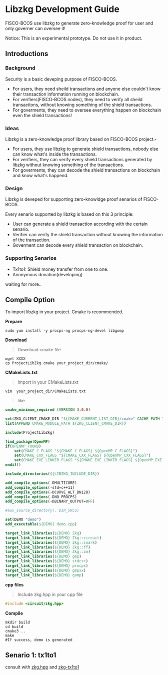 # Libzkg Development Guide

FISCO-BCOS use libzkg to generate zero-knowledge proof for user and only governer can oversee it!

Notice: This is an experimental prototype. Do not use it in product.

## Introductions

### Background

Security is a basic deveping purpose of FISCO-BCOS.

- For users, they need sheild transactions and anyone else couldn't know their transaction information running on blockchain.
- For verifiers(FISCO-BCOS nodes), they need to verify all sheild transacitons, without knowing something of the shield transactions.
- For goverments, they need to oversee everything happen on blockchain even the shield transactions!

### Ideas

Libzkg is a zero-knowledge proof library based on FISCO-BCOS project.-  

- For users, they use libzkg to generate shield transactions, nobody else can know what's inside the transactions.
- For verifiers, they can verify every shield transactions generated by libzkg without knowing something of the transactions.
- For goverments, they can decode the shield transactions on blockchain and know what's happend.

### Design

Libzkg is deveped for supporting zero-knowldge proof senarios of FISCO-BCOS.

Every senario supported by libzkg is based on this 3 principle:

- User can generate a shield transaction according with the certain senario.
- Verifier can verify the shield transaction without knowing the information of the transaction.
- Goverment can decode every shield transaction on blockchain.

### Supporting Senarios

- Tx1to1: Shield money transfer from one to one.
- Anonymous donation(developing)

waiting for more..



## Compile Option

To import libzkg in your project. Cmake is recommended.

**Prepare**

``` shell
sudo yum install -y procps-ng procps-ng-devel libgomp
```

**Download**

> Download cmake file

``` shell
wget XXXX
cp ProjectLibZkg.cmake your_project_dir/cmake/
```

**CMakeLists.txt**

> Import in your CMakeLists.txt

``` shell
vim  your_project_dir/CMakeLists.txt
```

> like

``` cmake
cmake_minimum_required (VERSION 3.0.0)

set(ZKG_CLIENT_CMAKE_DIR "${CMAKE_CURRENT_LIST_DIR}/cmake" CACHE PATH "The path to the cmake directory")
list(APPEND CMAKE_MODULE_PATH ${ZKG_CLIENT_CMAKE_DIR})

include(ProjectLibZkg)

find_package(OpenMP)
if(OPENMP_FOUND)
    set(CMAKE_C_FLAGS "${CMAKE_C_FLAGS} ${OpenMP_C_FLAGS}")
    set(CMAKE_CXX_FLAGS "${CMAKE_CXX_FLAGS} ${OpenMP_CXX_FLAGS}")
    set(CMAKE_EXE_LINKER_FLAGS "${CMAKE_EXE_LINKER_FLAGS} ${OpenMP_EXE_LINKER_FLAGS}")
endif()

include_directories(${LIBZKG_INCLUDE_DIR})

add_compile_options(-DMULTICORE)
add_compile_options(-std=c++11)
add_compile_options(-DCURVE_ALT_BN128)
add_compile_options(-DNO_PROCPS)
add_compile_options(-DBINARY_OUTPUT=OFF)

#aux_source_directory(. DIR_SRCS)

set(DEMO "demo")
add_executable(${DEMO} demo.cpp)

target_link_libraries(${DEMO} Zkg)
target_link_libraries(${DEMO} Zkg::circuit)
target_link_libraries(${DEMO} Zkg::snark)
target_link_libraries(${DEMO} Zkg::ff)
target_link_libraries(${DEMO} Zkg::zm)
target_link_libraries(${DEMO} gmp)
target_link_libraries(${DEMO} stdc++)
target_link_libraries(${DEMO} procps)
target_link_libraries(${DEMO} gmpxx)
target_link_libraries(${DEMO} gomp)

```

**cpp files**

>  Include zkg.hpp in your cpp file

``` cpp
#include <circuit/zkg.hpp>
```

**Compile**

``` shell
mkdir build
cd build
cmake3 ..
make
#If success, demo is generated
```

 

## Senario 1: tx1to1 

consult with [zkg.hpp](circuit/zkg.hpp) and [zkg-tx1to1](https://github.com/FISCO-BCOS/zkg-tx1to1)